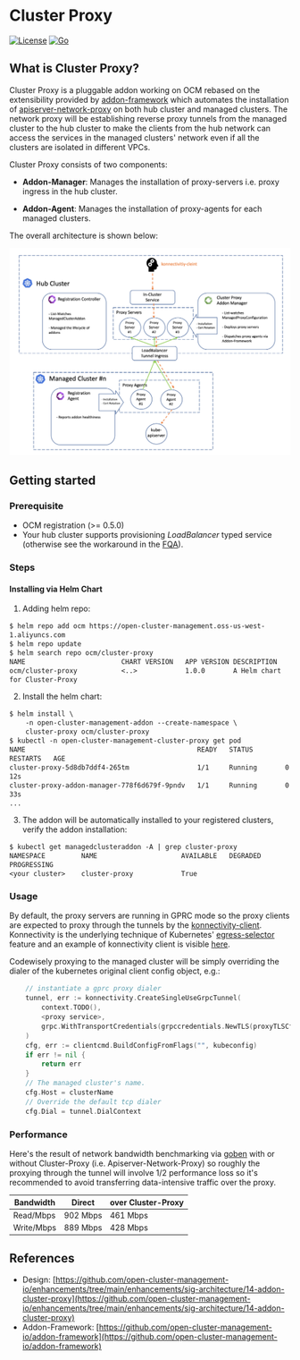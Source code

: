# Cluster Proxy

[![License](https://img.shields.io/:license-apache-blue.svg)](http://www.apache.org/licenses/LICENSE-2.0.html)
[![Go](https://github.com/open-cluster-management-io/cluster-proxy/actions/workflows/go-presubmit.yml/badge.svg)](https://github.com/open-cluster-management-io/cluster-proxy/actions/workflows/go-presubmit.yml)


## What is Cluster Proxy?

Cluster Proxy is a pluggable addon working on OCM rebased on the extensibility
provided by [addon-framework](https://github.com/open-cluster-management-io/addon-framework) 
which automates the installation of [apiserver-network-proxy](https://github.com/kubernetes-sigs/apiserver-network-proxy)
on both hub cluster and managed clusters. The network proxy will be establishing
reverse proxy tunnels from the managed cluster to the hub cluster to make the 
clients from the hub network can access the services in the managed clusters'
network even if all the clusters are isolated in different VPCs.

Cluster Proxy consists of two components:

- __Addon-Manager__: Manages the installation of proxy-servers i.e. proxy ingress
  in the hub cluster.
  
- __Addon-Agent__: Manages the installation of proxy-agents for each managed 
  clusters.

The overall architecture is shown below:

![Arch](./hack/picture/arch.png)


## Getting started

### Prerequisite

- OCM registration (>= 0.5.0)
- Your hub cluster supports provisioning *LoadBalancer* typed service (otherwise
  see the workaround in the [FQA](./FQA.md#custom-proxy-server-hostname)).

### Steps

#### Installing via Helm Chart

1. Adding helm repo:

```shell
$ helm repo add ocm https://open-cluster-management.oss-us-west-1.aliyuncs.com
$ helm repo update
$ helm search repo ocm/cluster-proxy
NAME                       	CHART VERSION	APP VERSION	DESCRIPTION                   
ocm/cluster-proxy          	<..>       	    1.0.0      	A Helm chart for Cluster-Proxy
```

2. Install the helm chart:

```shell
$ helm install \
    -n open-cluster-management-addon --create-namespace \
    cluster-proxy ocm/cluster-proxy 
$ kubectl -n open-cluster-management-cluster-proxy get pod
NAME                                           READY   STATUS        RESTARTS   AGE
cluster-proxy-5d8db7ddf4-265tm                 1/1     Running       0          12s
cluster-proxy-addon-manager-778f6d679f-9pndv   1/1     Running       0          33s
...
```

3. The addon will be automatically installed to your registered clusters, 
   verify the addon installation:

```shell
$ kubectl get managedclusteraddon -A | grep cluster-proxy
NAMESPACE         NAME                     AVAILABLE   DEGRADED   PROGRESSING
<your cluster>    cluster-proxy            True                   
```

### Usage

By default, the proxy servers are running in GPRC mode so the proxy clients 
are expected to proxy through the tunnels by the [konnectivity-client](https://github.com/kubernetes-sigs/apiserver-network-proxy#clients).
Konnectivity is the underlying technique of Kubernetes' [egress-selector](https://kubernetes.io/docs/tasks/extend-kubernetes/setup-konnectivity/)
feature and an example of konnectivity client is visible [here](https://github.com/open-cluster-management-io/cluster-proxy/tree/main/examples/test-client).

Codewisely proxying to the managed cluster will be simply overriding the 
dialer of the kubernetes original client config object, e.g.:

```go
    // instantiate a gprc proxy dialer
    tunnel, err := konnectivity.CreateSingleUseGrpcTunnel(
        context.TODO(),
        <proxy service>,
        grpc.WithTransportCredentials(grpccredentials.NewTLS(proxyTLSCfg)),
    )
    cfg, err := clientcmd.BuildConfigFromFlags("", kubeconfig)
    if err != nil {
    	return err
    }
    // The managed cluster's name.
    cfg.Host = clusterName
    // Override the default tcp dialer
    cfg.Dial = tunnel.DialContext 
```

### Performance

Here's the result of network bandwidth benchmarking via [goben](https://github.com/udhos/goben)
with or without Cluster-Proxy (i.e. Apiserver-Network-Proxy) so roughly the proxying
through the tunnel will involve 1/2 performance loss so it's recommended to avoid 
transferring data-intensive traffic over the proxy.


|  Bandwidth  |   Direct   | over Cluster-Proxy |
|-------------|------------|--------------------|
|  Read/Mbps  |  902 Mbps  |     461 Mbps       |
|  Write/Mbps |  889 Mbps  |     428 Mbps       |



## References

- Design: [https://github.com/open-cluster-management-io/enhancements/tree/main/enhancements/sig-architecture/14-addon-cluster-proxy](https://github.com/open-cluster-management-io/enhancements/tree/main/enhancements/sig-architecture/14-addon-cluster-proxy)
- Addon-Framework: [https://github.com/open-cluster-management-io/addon-framework](https://github.com/open-cluster-management-io/addon-framework)
